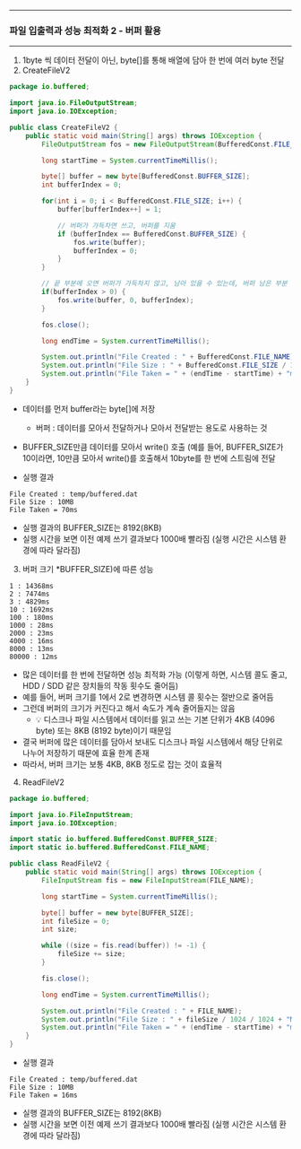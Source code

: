 -----
### 파일 입출력과 성능 최적화 2 - 버퍼 활용
-----
1. 1byte 씩 데이터 전달이 아닌, byte[]를 통해 배열에 담아 한 번에 여러 byte 전달
2. CreateFileV2
```java
package io.buffered;

import java.io.FileOutputStream;
import java.io.IOException;

public class CreateFileV2 {
    public static void main(String[] args) throws IOException {
        FileOutputStream fos = new FileOutputStream(BufferedConst.FILE_NAME);

        long startTime = System.currentTimeMillis();

        byte[] buffer = new byte[BufferedConst.BUFFER_SIZE];
        int bufferIndex = 0;

        for(int i = 0; i < BufferedConst.FILE_SIZE; i++) {
            buffer[bufferIndex++] = 1;

            // 버퍼가 가득차면 쓰고, 버퍼를 지움
            if (bufferIndex == BufferedConst.BUFFER_SIZE) {
                fos.write(buffer);
                bufferIndex = 0;
            }
        }

        // 끝 부분에 오면 버퍼가 가득차지 않고, 남아 있을 수 있는데, 버퍼 남은 부분 쓰기
        if(bufferIndex > 0) {
            fos.write(buffer, 0, bufferIndex);
        }

        fos.close();

        long endTime = System.currentTimeMillis();

        System.out.println("File Created : " + BufferedConst.FILE_NAME);
        System.out.println("File Size : " + BufferedConst.FILE_SIZE / 1024 / 1024 + "MB");
        System.out.println("File Taken = " + (endTime - startTime) + "ms");
    }
}
```
  - 데이터를 먼저 buffer라는 byte[]에 저장
    + 버퍼 : 데이터를 모아서 전달하거나 모아서 전달받는 용도로 사용하는 것
  - BUFFER_SIZE만큼 데이터를 모아서 write() 호출 (예를 들어, BUFFER_SIZE가 10이라면, 10만큼 모아서 write()를 호출해서 10byte를 한 번에 스트림에 전달

  - 실행 결과
```
File Created : temp/buffered.dat
File Size : 10MB
File Taken = 70ms
```
  - 실행 결과의 BUFFER_SIZE는 8192(8KB)
  - 실행 시간을 보면 이전 예제 쓰기 결과보다 1000배 빨라짐 (실행 시간은 시스템 환경에 따라 달라짐)

3. 버퍼 크기 *BUFFER_SIZE)에 따른 성능
```
1 : 14368ms
2 : 7474ms
3 : 4829ms
10 : 1692ms
100 : 180ms
1000 : 28ms
2000 : 23ms
4000 : 16ms
8000 : 13ms
80000 : 12ms
```
   - 많은 데이터를 한 번에 전달하면 성능 최적화 가능 (이렇게 하면, 시스템 콜도 줄고, HDD / SDD 같은 장치들의 작동 횟수도 줄어듬)
   - 예를 들어, 버퍼 크기를 1에서 2로 변경하면 시스템 콜 횟수는 절반으로 줄어듬
   - 그런데 버퍼의 크기가 커진다고 해서 속도가 계속 줄어들지는 않음
     + 💡 디스크나 파일 시스템에서 데이터를 읽고 쓰는 기본 단위가 4KB (4096 byte) 또는 8KB (8192 byte)이기 때문임
   - 결국 버퍼에 많은 데이터를 담아서 보내도 디스크나 파일 시스템에서 해당 단위로 나누어 저장하기 때문에 효율 한계 존재
   - 따라서, 버퍼 크기는 보통 4KB, 8KB 정도로 잡는 것이 효율적

4. ReadFileV2
```java
package io.buffered;

import java.io.FileInputStream;
import java.io.IOException;

import static io.buffered.BufferedConst.BUFFER_SIZE;
import static io.buffered.BufferedConst.FILE_NAME;

public class ReadFileV2 {
    public static void main(String[] args) throws IOException {
        FileInputStream fis = new FileInputStream(FILE_NAME);

        long startTime = System.currentTimeMillis();

        byte[] buffer = new byte[BUFFER_SIZE];
        int fileSize = 0;
        int size;

        while ((size = fis.read(buffer)) != -1) {
            fileSize += size;
        }

        fis.close();

        long endTime = System.currentTimeMillis();

        System.out.println("File Created : " + FILE_NAME);
        System.out.println("File Size : " + fileSize / 1024 / 1024 + "MB");
        System.out.println("File Taken = " + (endTime - startTime) + "ms");
    }
}
```

   - 실행 결과
```
File Created : temp/buffered.dat
File Size : 10MB
File Taken = 16ms
```

  - 실행 결과의 BUFFER_SIZE는 8192(8KB)
  - 실행 시간을 보면 이전 예제 쓰기 결과보다 1000배 빨라짐 (실행 시간은 시스템 환경에 따라 달라짐)

